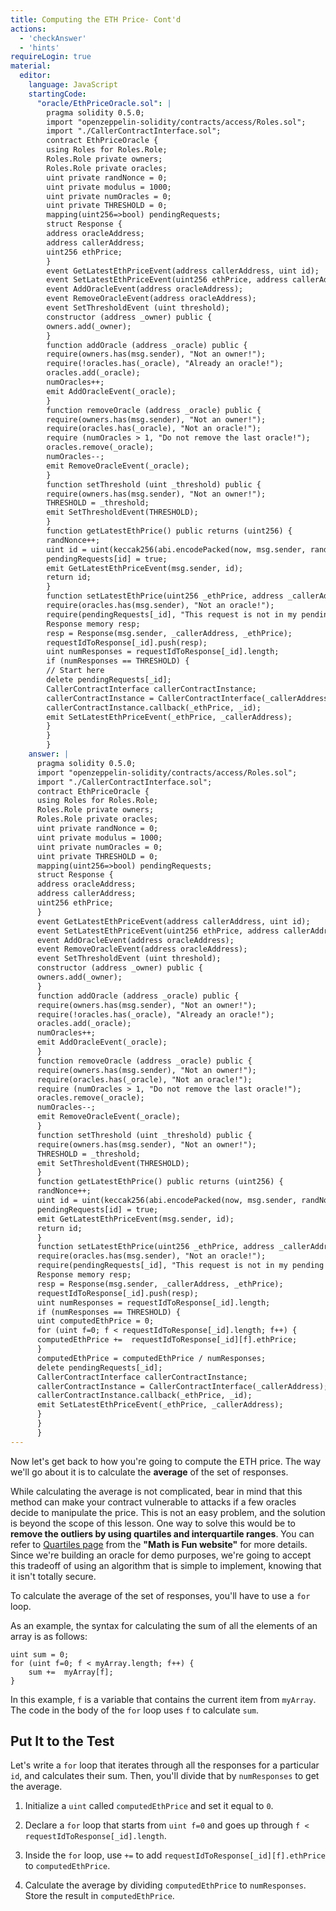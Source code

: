 ```yaml
---
title: Computing the ETH Price- Cont'd
actions:
  - 'checkAnswer'
  - 'hints'
requireLogin: true
material:
  editor:
    language: JavaScript
    startingCode:
      "oracle/EthPriceOracle.sol": |
        pragma solidity 0.5.0;
        import "openzeppelin-solidity/contracts/access/Roles.sol";
        import "./CallerContractInterface.sol";
        contract EthPriceOracle {
        using Roles for Roles.Role;
        Roles.Role private owners;
        Roles.Role private oracles;
        uint private randNonce = 0;
        uint private modulus = 1000;
        uint private numOracles = 0;
        uint private THRESHOLD = 0;
        mapping(uint256=>bool) pendingRequests;
        struct Response {
        address oracleAddress;
        address callerAddress;
        uint256 ethPrice;
        }
        event GetLatestEthPriceEvent(address callerAddress, uint id);
        event SetLatestEthPriceEvent(uint256 ethPrice, address callerAddress);
        event AddOracleEvent(address oracleAddress);
        event RemoveOracleEvent(address oracleAddress);
        event SetThresholdEvent (uint threshold);
        constructor (address _owner) public {
        owners.add(_owner);
        }
        function addOracle (address _oracle) public {
        require(owners.has(msg.sender), "Not an owner!");
        require(!oracles.has(_oracle), "Already an oracle!");
        oracles.add(_oracle);
        numOracles++;
        emit AddOracleEvent(_oracle);
        }
        function removeOracle (address _oracle) public {
        require(owners.has(msg.sender), "Not an owner!");
        require(oracles.has(_oracle), "Not an oracle!");
        require (numOracles > 1, "Do not remove the last oracle!");
        oracles.remove(_oracle);
        numOracles--;
        emit RemoveOracleEvent(_oracle);
        }
        function setThreshold (uint _threshold) public {
        require(owners.has(msg.sender), "Not an owner!");
        THRESHOLD = _threshold;
        emit SetThresholdEvent(THRESHOLD);
        }
        function getLatestEthPrice() public returns (uint256) {
        randNonce++;
        uint id = uint(keccak256(abi.encodePacked(now, msg.sender, randNonce))) % modulus;
        pendingRequests[id] = true;
        emit GetLatestEthPriceEvent(msg.sender, id);
        return id;
        }
        function setLatestEthPrice(uint256 _ethPrice, address _callerAddress, uint256 _id) public {
        require(oracles.has(msg.sender), "Not an oracle!");
        require(pendingRequests[_id], "This request is not in my pending list.");
        Response memory resp;
        resp = Response(msg.sender, _callerAddress, _ethPrice);
        requestIdToResponse[_id].push(resp);
        uint numResponses = requestIdToResponse[_id].length;
        if (numResponses == THRESHOLD) {
        // Start here
        delete pendingRequests[_id];
        CallerContractInterface callerContractInstance;
        callerContractInstance = CallerContractInterface(_callerAddress);
        callerContractInstance.callback(_ethPrice, _id);
        emit SetLatestEthPriceEvent(_ethPrice, _callerAddress);
        }
        }
        }
    answer: |
      pragma solidity 0.5.0;
      import "openzeppelin-solidity/contracts/access/Roles.sol";
      import "./CallerContractInterface.sol";
      contract EthPriceOracle {
      using Roles for Roles.Role;
      Roles.Role private owners;
      Roles.Role private oracles;
      uint private randNonce = 0;
      uint private modulus = 1000;
      uint private numOracles = 0;
      uint private THRESHOLD = 0;
      mapping(uint256=>bool) pendingRequests;
      struct Response {
      address oracleAddress;
      address callerAddress;
      uint256 ethPrice;
      }
      event GetLatestEthPriceEvent(address callerAddress, uint id);
      event SetLatestEthPriceEvent(uint256 ethPrice, address callerAddress);
      event AddOracleEvent(address oracleAddress);
      event RemoveOracleEvent(address oracleAddress);
      event SetThresholdEvent (uint threshold);
      constructor (address _owner) public {
      owners.add(_owner);
      }
      function addOracle (address _oracle) public {
      require(owners.has(msg.sender), "Not an owner!");
      require(!oracles.has(_oracle), "Already an oracle!");
      oracles.add(_oracle);
      numOracles++;
      emit AddOracleEvent(_oracle);
      }
      function removeOracle (address _oracle) public {
      require(owners.has(msg.sender), "Not an owner!");
      require(oracles.has(_oracle), "Not an oracle!");
      require (numOracles > 1, "Do not remove the last oracle!");
      oracles.remove(_oracle);
      numOracles--;
      emit RemoveOracleEvent(_oracle);
      }
      function setThreshold (uint _threshold) public {
      require(owners.has(msg.sender), "Not an owner!");
      THRESHOLD = _threshold;
      emit SetThresholdEvent(THRESHOLD);
      }
      function getLatestEthPrice() public returns (uint256) {
      randNonce++;
      uint id = uint(keccak256(abi.encodePacked(now, msg.sender, randNonce))) % modulus;
      pendingRequests[id] = true;
      emit GetLatestEthPriceEvent(msg.sender, id);
      return id;
      }
      function setLatestEthPrice(uint256 _ethPrice, address _callerAddress, uint256 _id) public {
      require(oracles.has(msg.sender), "Not an oracle!");
      require(pendingRequests[_id], "This request is not in my pending list.");
      Response memory resp;
      resp = Response(msg.sender, _callerAddress, _ethPrice);
      requestIdToResponse[_id].push(resp);
      uint numResponses = requestIdToResponse[_id].length;
      if (numResponses == THRESHOLD) {
      uint computedEthPrice = 0;
      for (uint f=0; f < requestIdToResponse[_id].length; f++) {
      computedEthPrice +=  requestIdToResponse[_id][f].ethPrice;
      }
      computedEthPrice = computedEthPrice / numResponses;
      delete pendingRequests[_id];
      CallerContractInterface callerContractInstance;
      callerContractInstance = CallerContractInterface(_callerAddress);
      callerContractInstance.callback(_ethPrice, _id);
      emit SetLatestEthPriceEvent(_ethPrice, _callerAddress);
      }
      }
      }
---
```


Now let's get back to how you're going to compute the ETH price. The way we'll go about it is to calculate the **average** of the set of responses.

While calculating the average is not complicated, bear in mind that this method can make your contract vulnerable to attacks if a few oracles decide to manipulate the price. This is not an easy problem, and the solution is beyond the scope of this lesson. One way to solve this would be to **remove the outliers by using quartiles and interquartile ranges**. You can refer to <a href="https://www.mathsisfun.com/data/quartiles.html" target=_new>Quartiles page</a> from the **"Math is Fun website"** for more details. Since we're building an oracle for demo purposes, we're going to accept this tradeoff of using an algorithm that is simple to implement, knowing that it isn't totally secure.

To calculate the average of the set of responses, you'll have to use a `for` loop.

As an example, the syntax for calculating the sum of all the elements of an array is as follows:

```Solidity
uint sum = 0;
for (uint f=0; f < myArray.length; f++) {
    sum +=  myArray[f];
}
```

In this example, `f` is a variable that contains the current item from `myArray`. The code in the body of the `for` loop uses `f` to calculate `sum`.


## Put It to the Test

Let's write a `for` loop that iterates through all the responses for a particular `id`, and calculates their sum. Then, you'll divide that by `numResponses` to get the average.

1. Initialize a `uint` called `computedEthPrice` and set it equal to `0`.

2. Declare a `for` loop that starts from `uint f=0` and goes up through `f < requestIdToResponse[_id].length`.

3. Inside the `for` loop, use `+=` to add `requestIdToResponse[_id][f].ethPrice`  to `computedEthPrice`.

4. Calculate the average by dividing `computedEthPrice` to `numResponses`. Store the result in `computedEthPrice`.